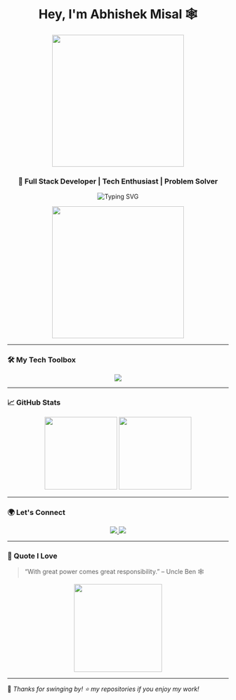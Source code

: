 <h1 align="center">Hey, I'm Abhishek Misal 🕸️</h1>
<p align="center">
  <img src="https://media.giphy.com/media/11JTxkrmq4bGE0/giphy.gif" width="300" />
</p>
<h3 align="center">🚀 Full Stack Developer | Tech Enthusiast | Problem Solver</h3>

<p align="center">
  <img src="https://readme-typing-svg.herokuapp.com?font=Fira+Code&size=24&pause=1000&center=true&vCenter=true&color=00F9FF&width=435&lines=Hi+there!+I'm+Abhishek+Misal;Full+Stack+Developer+from+IIIT+Vadodara;Love+to+build+cool+projects+%F0%9F%92%BB" alt="Typing SVG" />
</p>

<!-- Spider-Man Animation -->
<p align="center">
  <img src="https://raw.githubusercontent.com/abhishekmisal2169/abhishekmisal2169/main/spiderman-running.gif" width="300" />
</p>

---

### 🛠️ My Tech Toolbox

<div align="center">
  <img src="https://skillicons.dev/icons?i=java,python,js,ts,react,nextjs,nodejs,express,tailwind,postgres,mongodb,git,github,redis,postman,matlab,prisma" />
</div>

---

### 📈 GitHub Stats

<p align="center">
  <img src="https://github-readme-stats.vercel.app/api?username=abhishekmisal2169&show_icons=true&theme=radical" height="165"/>
  <img src="https://github-readme-streak-stats.herokuapp.com/?user=abhishekmisal2169&theme=dark" height="165"/>
</p>

---

### 🌍 Let's Connect

<p align="center">
  <a href="https://www.linkedin.com/in/abhishekmisal2169/">
    <img src="https://img.shields.io/badge/LinkedIn-blue?style=for-the-badge&logo=linkedin&logoColor=white"/>
  </a>
  <a href="mailto:youremail@example.com">
    <img src="https://img.shields.io/badge/Gmail-red?style=for-the-badge&logo=gmail&logoColor=white"/>
  </a>
</p>

---

### 🎯 Quote I Love

> “With great power comes great responsibility.” – Uncle Ben 🕸️

<p align="center">
  <img src="https://media.giphy.com/media/l0Exk8EUzSLsrErEQ/giphy.gif" width="200">
</p>

---

🧡 _Thanks for swinging by! ⭐ my repositories if you enjoy my work!_

